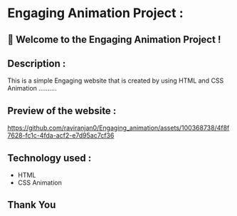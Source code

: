 # Engaging Animation Project :


## 🚀 Welcome to the Engaging Animation Project ! 


## Description :
This is a simple Engaging website that is created by using HTML and CSS Animation ..........

## Preview of the website :

https://github.com/raviranjan0/Engaging_animation/assets/100368738/4f8f7628-fc1c-4fda-acf2-e7d95ac7cf36

## Technology used :
- HTML
- CSS Animation

## Thank You
